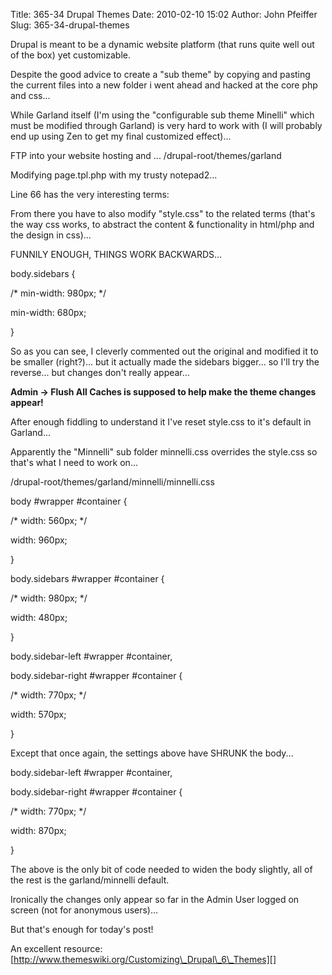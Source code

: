 Title: 365-34 Drupal Themes
Date: 2010-02-10 15:02
Author: John Pfeiffer
Slug: 365-34-drupal-themes

<div class="field field-name-body field-type-text-with-summary field-label-hidden">
<div class="field-items">
<div class="field-item even">
Drupal is meant to be a dynamic website platform (that runs quite well
out of the box) yet customizable.

</p>

Despite the good advice to create a "sub theme" by copying and pasting
the current files into a new folder i went ahead and hacked at the core
php and css...

</p>

While Garland itself (I'm using the "configurable sub theme Minelli"
which must be modified through Garland) is very hard to work with (I
will probably end up using Zen to get my final customized effect)...

</p>

FTP into your website hosting and ... /drupal-root/themes/garland

</p>

Modifying page.tpl.php with my trusty notepad2...

</p>

Line 66 has the very interesting terms:

</p>

From there you have to also modify "style.css" to the related terms
(that's the way css works, to abstract the content & functionality in
html/php and the design in css)...

</p>

FUNNILY ENOUGH, THINGS WORK BACKWARDS...

</p>

body.sidebars {  

/\* min-width: 980px; \*/  

min-width: 680px;  

}

</p>

So as you can see, I cleverly commented out the original and modified it
to be smaller (right?)... but it actually made the sidebars bigger... so
I'll try the reverse... but changes don't really appear...

</p>

<strong>  

Admin -\> Flush All Caches is supposed to help make the theme changes
appear!  
</strong>

</p>

After enough fiddling to understand it I've reset style.css to it's
default in Garland...

</p>

Apparently the "Minnelli" sub folder minnelli.css overrides the
style.css so that's what I need to work on...

</p>

/drupal-root/themes/garland/minnelli/minnelli.css

</p>

body \#wrapper \#container {  

/\* width: 560px; \*/  

width: 960px;  

}

</p>

body.sidebars \#wrapper \#container {  

/\* width: 980px; \*/  

width: 480px;  

}

</p>

body.sidebar-left \#wrapper \#container,  

body.sidebar-right \#wrapper \#container {  

/\* width: 770px; \*/  

width: 570px;  

}

</p>

Except that once again, the settings above have SHRUNK the body...

</p>

body.sidebar-left \#wrapper \#container,  

body.sidebar-right \#wrapper \#container {  

/\* width: 770px; \*/  

width: 870px;  

}

</p>

The above is the only bit of code needed to widen the body slightly, all
of the rest is the garland/minnelli default.

</p>

Ironically the changes only appear so far in the Admin User logged on
screen (not for anonymous users)...

</p>

But that's enough for today's post!

</p>

An excellent resource:  
[http://www.themeswiki.org/Customizing\_Drupal\_6\_Themes][]

</p>
<p>
</div>
</div>
</div>
</p>

  [http://www.themeswiki.org/Customizing\_Drupal\_6\_Themes]: http://www.themeswiki.org/Customizing_Drupal_6_Themes
